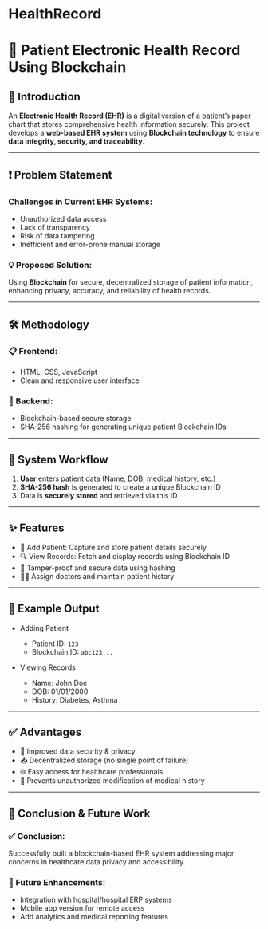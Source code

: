 # HealthRecord

# 🏥 Patient Electronic Health Record Using Blockchain


## 📌 Introduction

An **Electronic Health Record (EHR)** is a digital version of a patient’s paper chart that stores comprehensive health information securely. This project develops a **web-based EHR system** using **Blockchain technology** to ensure **data integrity, security, and traceability**.

---

## ❗ Problem Statement

### Challenges in Current EHR Systems:
- Unauthorized data access
- Lack of transparency
- Risk of data tampering
- Inefficient and error-prone manual storage

### 💡 Proposed Solution:
Using **Blockchain** for secure, decentralized storage of patient information, enhancing privacy, accuracy, and reliability of health records.

---

## 🛠️ Methodology

### 📋 Frontend:
- HTML, CSS, JavaScript  
- Clean and responsive user interface

### 🔐 Backend:
- Blockchain-based secure storage  
- SHA-256 hashing for generating unique patient Blockchain IDs

---

## 🔄 System Workflow

1. **User** enters patient data (Name, DOB, medical history, etc.)
2. **SHA-256 hash** is generated to create a unique Blockchain ID
3. Data is **securely stored** and retrieved via this ID

---

## ✨ Features

- 🧾 Add Patient: Capture and store patient details securely
- 🔍 View Records: Fetch and display records using Blockchain ID
- 🔐 Tamper-proof and secure data using hashing
- 👩‍⚕️ Assign doctors and maintain patient history

---

## 🧪 Example Output

- Adding Patient  
  - Patient ID: `123`  
  - Blockchain ID: `abc123...`

- Viewing Records  
  - Name: John Doe  
  - DOB: 01/01/2000  
  - History: Diabetes, Asthma

---

## ✅ Advantages

- 🔐 Improved data security & privacy
- 📤 Decentralized storage (no single point of failure)
- 🌐 Easy access for healthcare professionals
- 💾 Prevents unauthorized modification of medical history

---

## 🔮 Conclusion & Future Work

### ✅ Conclusion:
Successfully built a blockchain-based EHR system addressing major concerns in healthcare data privacy and accessibility.

### 🚀 Future Enhancements:
- Integration with hospital/hospital ERP systems
- Mobile app version for remote access
- Add analytics and medical reporting features






